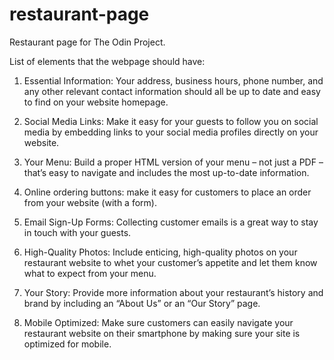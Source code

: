 # restaurant-page
Restaurant page for The Odin Project.

List of elements that the webpage should have:

1. Essential Information: Your address, business hours, phone number, and any other relevant contact information should all be up to date and easy to find on your website homepage.

2. Social Media Links: Make it easy for your guests to follow you on social media by embedding links to your social media profiles directly on your website.

3. Your Menu: Build a proper HTML version of your menu – not just a PDF – that’s easy to navigate and includes the most up-to-date information.

4. Online ordering buttons: make it easy for customers to place an order from your website (with a form).

5. Email Sign-Up Forms: Collecting customer emails is a great way to stay in touch with your guests.

6. High-Quality Photos: Include enticing, high-quality photos on your restaurant website to whet your customer’s appetite and let them know what to expect from your menu.

7. Your Story: Provide more information about your restaurant’s history and brand by including an “About Us” or an “Our Story” page.

8. Mobile Optimized: Make sure customers can easily navigate your restaurant website on their smartphone by making sure your site is optimized for mobile.